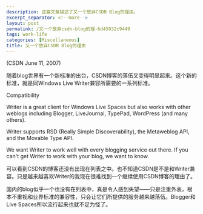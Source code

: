 ```yaml
---
description: 这篇文章描述了又一个放弃CSDN Blog的理由。
excerpt_separator: <!--more-->
layout: post
permalink: /又一个放弃csdn-blog的理-6d45032c9449
tags: work-life
categories: [Miscellaneous]
title: 又一个放弃CSDN Blog的理由
---
```

(CSDN June 11, 2007)

随着blog世界有一个新标准的出台，CSDN博客的落伍又变得明显起来。这个新的标准，就是同Windows Live Writer兼容所需要的一系列标准。
<!--more-->

Compatibility

Writer is a great client for Windows Live Spaces but also works with other weblogs including Blogger, LiveJournal, TypePad, WordPress (and many others).

Writer supports RSD (Really Simple Discoverability), the Metaweblog API, and the Movable Type API.

We want Writer to work well with every blogging service out there. If you can't get Writer to work with your blog, we want to know.

可以看到CSDN的博客还没有出现在列表之中。也不知道CSDN是不是和Writer兼容。只是越来越喜欢Writer的我现在很难找到一个继续使用CSDN博客的理由了。

国内的blog似乎一个也没有在列表中，真是令人感到失望――只是注重外表，根本不重视和业界标准的兼容性，只会让它们所提供的服务越来越落伍。Blogger和Live Spaces所以流行起来也就不足为怪了。
